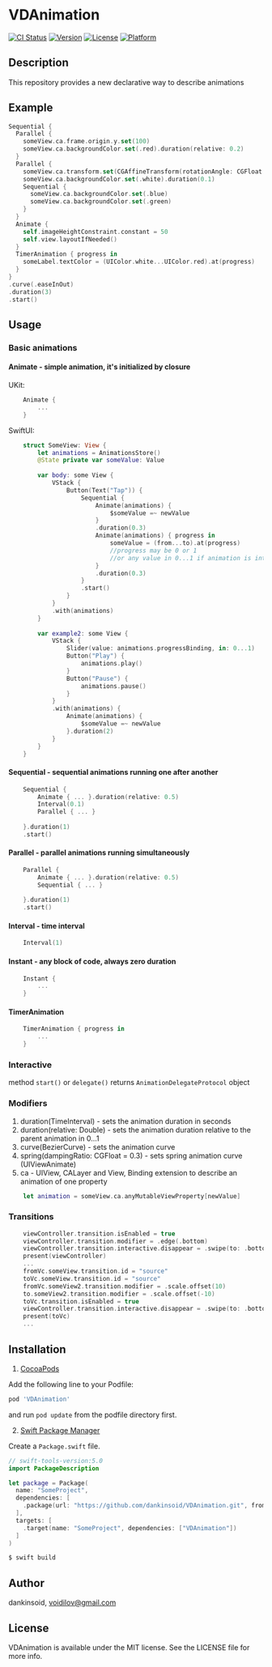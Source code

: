 # VDAnimation

[![CI Status](https://img.shields.io/travis/dankinsoid/VDAnimation.svg?style=flat)](https://travis-ci.org/dankinsoid/VDAnimation)
[![Version](https://img.shields.io/cocoapods/v/VDAnimation.svg?style=flat)](https://cocoapods.org/pods/VDAnimation)
[![License](https://img.shields.io/cocoapods/l/VDAnimation.svg?style=flat)](https://cocoapods.org/pods/VDAnimation)
[![Platform](https://img.shields.io/cocoapods/p/VDAnimation.svg?style=flat)](https://cocoapods.org/pods/VDAnimation)


## Description
This repository provides a new declarative way to describe animations

## Example

```swift
Sequential {
  Parallel {
    someView.ca.frame.origin.y.set(100)
    someView.ca.backgroundColor.set(.red).duration(relative: 0.2)
  }
  Parallel {
    someView.ca.transform.set(CGAffineTransform(rotationAngle: CGFloat.pi / 3))
    someView.ca.backgroundColor.set(.white).duration(0.1)
    Sequential {
      someView.ca.backgroundColor.set(.blue)
      someView.ca.backgroundColor.set(.green)
    }
  }
  Animate {
    self.imageHeightConstraint.constant = 50
    self.view.layoutIfNeeded()
  }
  TimerAnimation { progress in
  	someLabel.textColor = (UIColor.white...UIColor.red).at(progress)
  }
}
.curve(.easeInOut)
.duration(3)
.start()
```
## Usage
### Basic animations
#### Animate  - simple animation, it's initialized by closure
UKit:
```swift 
	Animate {
		...
	}
```
SwiftUI:
```swift 
	struct SomeView: View {
		let animations = AnimationsStore()
		@State private var someValue: Value
		
		var body: some View {
			VStack {
				Button(Text("Tap")) {
					Sequential {
						Animate(animations) {
							$someValue =~ newValue
						}
						.duration(0.3)
						Animate(animations) { progress in
							someValue = (from...to).at(progress)
							//progress may be 0 or 1
							//or any value in 0...1 if animation is interactive
						}
						.duration(0.3)
					}
					.start()
				}
			}
			.with(animations)
		}
		
		var example2: some View {
			VStack {
				Slider(value: animations.progressBinding, in: 0...1)
				Button("Play") {
					animations.play()
				}
				Button("Pause") {
					animations.pause()
				}
			}
			.with(animations) {
				Animate(animations) {
					$someValue =~ newValue
				}.duration(2)
			}
		}
	}
```
#### Sequential - sequential animations running one after another
```swift 
	Sequential {
		Animate { ... }.duration(relative: 0.5)
		Interval(0.1)
		Parallel { ... }
		
	}.duration(1)
	.start()
```
#### Parallel - parallel animations running simultaneously
```swift 
	Parallel {
		Animate { ... }.duration(relative: 0.5)
		Sequential { ... }
		
	}.duration(1)
	.start()
```
#### Interval - time interval
```swift 
	Interval(1)
```
#### Instant - any block of code, always zero duration
```swift 
	Instant {
		...
	}
```
#### TimerAnimation
```swift 
	TimerAnimation { progress in
		...
	}
```

### Interactive
method `start()` or `delegate()` returns `AnimationDelegateProtocol` object

### Modifiers
1. duration(TimeInterval) - sets the animation duration in seconds
2. duration(relative: Double) - sets the animation duration relative to the parent animation in 0...1
3. curve(BezierCurve) - sets the animation curve
4. spring(dampingRatio: CGFloat = 0.3) - sets spring animation curve (UIViewAnimate)
5. ca - UIView, CALayer and View, Binding extension to describe an animation of one property
```swift 
	let animation = someView.ca.anyMutableViewProperty[newValue]
```

### Transitions
```swift 
	viewController.transition.isEnabled = true
	viewController.transition.modifier = .edge(.bottom)
	viewController.transition.interactive.disappear = .swipe(to: .bottom)
	present(viewController)
	...
	fromVc.someView.transition.id = "source"
	toVc.someView.transition.id = "source"
	fromVc.someView2.transition.modifier = .scale.offset(10)
	to.someView2.transition.modifier = .scale.offset(-10)
	toVc.transition.isEnabled = true
	viewController.transition.interactive.disappear = .swipe(to: .bottom)
	present(toVc)
	...
```

## Installation
1.  [CocoaPods](https://cocoapods.org)

Add the following line to your Podfile:
```ruby
pod 'VDAnimation'
```
and run `pod update` from the podfile directory first.

2. [Swift Package Manager](https://github.com/apple/swift-package-manager)

Create a `Package.swift` file.
```swift
// swift-tools-version:5.0
import PackageDescription

let package = Package(
  name: "SomeProject",
  dependencies: [
    .package(url: "https://github.com/dankinsoid/VDAnimation.git", from: "0.1.3")
  ],
  targets: [
    .target(name: "SomeProject", dependencies: ["VDAnimation"])
  ]
)
```
```ruby
$ swift build
```

## Author

dankinsoid, voidilov@gmail.com

## License

VDAnimation is available under the MIT license. See the LICENSE file for more info.

